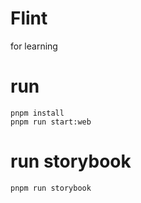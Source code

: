 # Flint
for learning


# run
```
pnpm install
pnpm run start:web
```

# run storybook
```
pnpm run storybook
```
